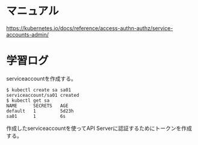 # マニュアル

https://kubernetes.io/docs/reference/access-authn-authz/service-accounts-admin/

# 学習ログ

serviceaccountを作成する。
```
$ kubectl create sa sa01
serviceaccount/sa01 created
$ kubectl get sa
NAME      SECRETS   AGE
default   1         5d23h
sa01      1         6s
```

作成したserviceaccountを使ってAPI Serverに認証するためにトークンを作成する。